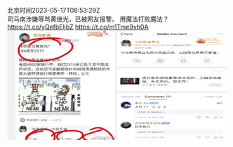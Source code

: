 北京时间2023-05-17T08:53:29Z<br>司马南涉嫌辱骂黄继光，已被网友报警。
用魔法打败魔法？ https://t.co/yQefbEljbZ https://t.co/m1Tme9vh0A<br><img src='/temp/2023/1658636822807982081_0.jpg' width='250' height='250'><img src='/temp/2023/1658636822807982081_1.jpg' width='250' height='250'><br>